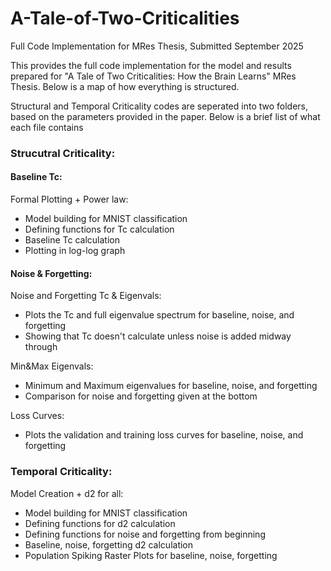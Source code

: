 # A-Tale-of-Two-Criticalities
Full Code Implementation for MRes Thesis, Submitted September 2025

This provides the full code implementation for the model and results prepared for "A Tale of Two Criticalities: How the Brain Learns" MRes Thesis. Below is a map of how everything is structured. 

Structural and Temporal Criticality codes are seperated into two folders, based on the parameters provided in the paper. Below is a brief list of what each file contains

### Strucutral Criticality: 
#### Baseline Tc:
Formal Plotting + Power law: 
- Model building for MNIST classification
- Defining functions for Tc calculation
- Baseline Tc calculation
- Plotting in log-log graph

#### Noise & Forgetting: 
Noise and Forgetting Tc & Eigenvals:
  - Plots the Tc and full eigenvalue spectrum for baseline, noise, and forgetting
  - Showing that Tc doesn't calculate unless noise is added midway through

Min&Max Eigenvals:
  - Minimum and Maximum eigenvalues for baseline, noise, and forgetting
  - Comparison for noise and forgetting given at the bottom

Loss Curves:
  - Plots the validation and training loss curves for baseline, noise, and forgetting

### Temporal Criticality: 
Model Creation + d2 for all: 
  - Model building for MNIST classification
  - Defining functions for d2 calculation
  - Defining functions for noise and forgetting from beginning
  - Baseline, noise, forgetting d2 calculation
  - Population Spiking Raster Plots for baseline, noise, forgetting
